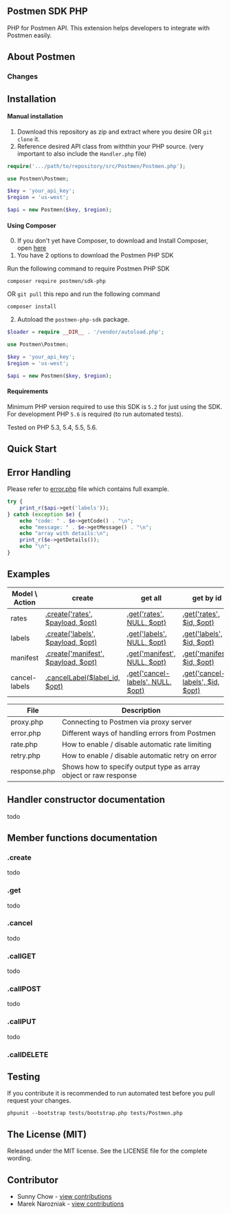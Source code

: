 ## Postmen SDK PHP
PHP for Postmen API.
This extension helps developers to integrate with Postmen easily.


## About Postmen


### Changes


## Installation
#### Manual installation

1. Download this repository as zip and extract where you desire OR `git clone` it.
2. Reference desired API class from withthin your PHP source. (very important to also include the `Handler.php` file)
```php
require('.../path/to/repository/src/Postmen/Postmen.php');

use Postmen\Postmen;

$key = 'your_api_key';
$region = 'us-west';

$api = new Postmen($key, $region);
```
#### Using Composer

0. If you don't yet have Composer, to download and Install Composer, open [here](https://getcomposer.org/download/)
1. You have 2 options to download the Postmen PHP SDK

Run the following command to require Postmen PHP SDK
```
composer require postmen/sdk-php
```
OR `git pull` this repo and run the following command
```
composer install
```
2. Autoload the `postmen-php-sdk` package.

```php
$loader = require __DIR__ . '/vendor/autoload.php';

use Postmen\Postmen;

$key = 'your_api_key';
$region = 'us-west';

$api = new Postmen($key, $region);
```

#### Requirements

Minimum PHP version required to use this SDK is `5.2` for just using the SDK. For development PHP `5.6` is required (to run automated tests).

Tested on PHP 5.3, 5.4, 5.5, 5.6.

## Quick Start

## Error Handling

Please refer to [error.php](https://github.com/postmen/postmen-sdk-php/blog/master/examples/error.php) file which contains full example.

```php
try {
	print_r($api->get('labels'));
} catch (exception $e) {
	echo "code: " . $e->getCode() . "\n";
	echo "message: " . $e->getMessage() . "\n";
	echo "array with details:\n";
	print_r($e->getDetails());
	echo "\n";
}
```

## Examples

| Model \ Action | create                                                                                                                      | get all                                                                                                                    | get by id                                                                                                                 |
|----------------|-----------------------------------------------------------------------------------------------------------------------------|----------------------------------------------------------------------------------------------------------------------------|---------------------------------------------------------------------------------------------------------------------------|
| rates          | [.create('rates', $payload, $opt)](https://github.com/postmen/postmen-sdk-php/blob/master/examples/rates_calculate.php)     | [.get('rates', NULL, $opt)](https://github.com/postmen/postmen-sdk-php/blob/master/examples/rates_retrieve.php#L12)        | [.get('rates', $id, $opt)](https://github.com/postmen/postmen-sdk-php/blob/master/examples/rates_retrieve.php#L15)        |
| labels         | [.create('labels', $payload, $opt)](https://github.com/postmen/postmen-sdk-php/blob/master/examples/labels_create.php)      | [.get('labels', NULL, $opt)](https://github.com/postmen/postmen-sdk-php/blob/master/examples/labels_retrieve.php#L12)      | [.get('labels', $id, $opt)](https://github.com/postmen/postmen-sdk-php/blob/master/examples/labels_retrieve.php#L15)      |
| manifest       | [.create('manifest', $payload, $opt)](https://github.com/postmen/postmen-sdk-php/blob/master/examples/manifests_create.php) | [.get('manifest', NULL, $opt)](https://github.com/postmen/postmen-sdk-php/blob/master/examples/manifests_retrieve.php#L12) | [.get('manifest', $id, $opt)](https://github.com/postmen/postmen-sdk-php/blob/master/examples/manifests_retrieve.php#L15) |
| cancel-labels  | [.cancelLabel($label_id, $opt)](https://github.com/postmen/postmen-sdk-php/blob/master/examples/cancel.php)                 | [.get('cancel-labels', NULL, $opt)](https://github.com/postmen/postmen-sdk-php/blob/master/examples/cancel_retrieve.php#L12)                                                                                      | [.get('cancel-labels', $id, $opt)](https://github.com/postmen/postmen-sdk-php/blob/master/examples/cancel_retrieve.php#L15)                                                                                      |


| File         | Description                                                      |
|--------------|------------------------------------------------------------------|
| proxy.php    | Connecting to Postmen via proxy server                           |
| error.php    | Different ways of handling errors from Postmen                   |
| rate.php     | How to enable / disable automatic rate limiting                  |
| retry.php    | How to enable / disable automatic retry on error                 |
| response.php | Shows how to specify output type as array object or raw response |

## Handler constructor documentation
todo

## Member functions documentation

### .create
todo

### .get
todo

### .cancel
todo

### .callGET
todo

### .callPOST
todo

### .callPUT
todo

### .callDELETE

## Testing
If you contribute it is recommended to run automated test before you pull request your changes.

`phpunit --bootstrap tests/bootstrap.php tests/Postmen.php`

## The License (MIT)
Released under the MIT license. See the LICENSE file for the complete wording.

## Contributor
- Sunny Chow - [view contributions](https://github.com/postmen/sdk-php/commits?author=sunnychow)
- Marek Narozniak - [view contributions](https://github.com/postmen/sdk-php/commits?author=marekyggdrasil)

